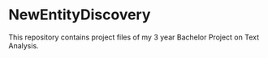 # NewEntityDiscovery
This repository contains project files of my 3 year Bachelor Project on Text Analysis.
